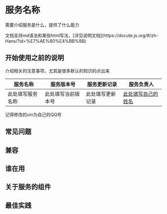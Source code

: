 # 服务名称
需要介绍服务是什么，提供了什么能力

<p class="tip">
文档支持md语法和某些html写法，[详见说明文档](https://docute.js.org/#/zh-Hans/?id=%E7%AE%80%E4%BB%8B)
</p>

## 开始使用之前的说明

介绍相关的注意事项，尤其是很多默认的知识的点出来

|服务名称|服务版本号|服务更新记录|服务负责人|
|--------|----------|------------|----------|
|此处填写服务名称|此处填写当前版本号|此处填写更新记录|[此处填写自己的姓名](http://wpa.qq.com/msgrd?v=3&uin=2355603170&site=qq&menu=yes)|

<p class="tip">
	记得修改的uin为自己的QQ号
</p>



## 常见问题



## 兼容




## 谁在用



## 关于服务的组件


## 最佳实践